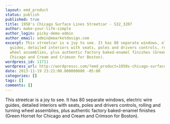 ```yaml
---
layout: emd_product
status: publish
published: true
title: 1950's Chicago Surface Lines Streetcar - S32_3207
author: make-your-life-simple
author_login: picky-demo-admin
author_email: admin@emarketdesign.com
excerpt: This streetcar is a joy to see. It has 80 separate windows, electric wire
  guides, detailed interiors with seats, poles and drivers controls, rolling and turning
  wheel assemblies, plus authentic factory baked-enamel finishes (Green Hornet for
  Chicago and Cream and Crimson for Boston).
wordpress_id: 11711
wordpress_url: http://wordpressc.com/?emd_product=1950s-chicago-surface-lines-streetcar
date: 2013-11-19 23:21:00.000000000 -05:00
categories: []
tags: []
comments: []
---
```

This streetcar is a joy to see. It has 80 separate windows, electric wire guides, detailed interiors with seats, poles and drivers controls, rolling and turning wheel assemblies, plus authentic factory baked-enamel finishes (Green Hornet for Chicago and Cream and Crimson for Boston).
